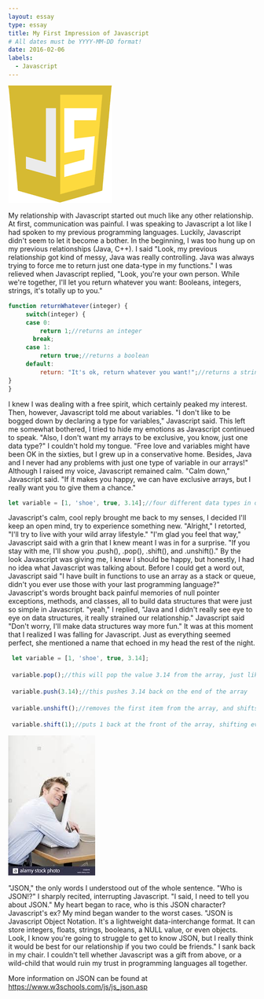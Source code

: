 ```yaml
---
layout: essay
type: essay
title: My First Impression of Javascript
# All dates must be YYYY-MM-DD format!
date: 2016-02-06
labels:
  - Javascript
---
```



<div class="ui small rounded images">
<img class="ui image" src="../images/javascript.png">
</div>


 My relationship with Javascript started out much like any other relationship. At first, communication was painful. I was speaking to Javascript a lot like I had spoken to my previous programming languages. Luckily, Javascript didn't seem to let it become a bother. In the beginning, I was too hung up on my previous relationships (Java, C++). I said "Look, my previous relationship got kind of messy, Java was really controlling. Java was always trying to force me to return just one data-type in my functions." I was relieved when Javascript replied, "Look, you're your own person. While we're together, I'll let you return whatever you want: Booleans, integers, strings, it's totally up to you."
 
 
   ````javascript
   function returnWhatever(integer) {
	    switch(integer) {
  	    case 0:
    	    return 1;//returns an integer
          break;
        case 1:
    	    return true;//returns a boolean
        default:
    	    return: "It's ok, return whatever you want!";//returns a string
  }
}
   ````
  
   
   I knew I was dealing with a free spirit, which certainly peaked my interest. Then, however, Javascript told me about variables. "I don't like to be bogged down by declaring a type for variables," Javascript said. This left me somewhat bothered, I tried to hide my emotions as Javascript continued to speak. "Also, I don't want my arrays to be exclusive, you know, just one data type?" I couldn't hold my tongue. "Free love and variables might have been OK in the sixties, but I grew up in a conservative home. Besides, Java and I never had any problems with just one type of variable in our arrays!" Although I raised my voice, Javascript remained calm. "Calm down," Javascript said. "If it makes you happy, we can have exclusive arrays, but I really want you to give them a chance."
   
   ```javascript
   let variable = [1, 'shoe', true, 3.14];//four different data types in one array!!!!
   ```
    
    
  Javascript's  calm, cool reply brought me back to my senses, I decided I'll keep an open mind, try to experience something new. "Alright," I retorted, "I'll try to live with your wild array lifestyle." "I'm glad you feel that way," Javascript said with a grin that I knew meant I was in for a surprise. "If you stay with me, I'll show you .push(), .pop(), .shift(), and .unshift()." By the look Javascript was giving me, I knew I should be happy, but honestly, I had no idea what Javascript was talking about. Before I could get a word out, Javascript said "I have built in functions to use an array as a stack or queue, didn't you ever use those with your last programming language?" Javascript's words brought back painful memories of null pointer exceptions, methods, and classes, all to build data structures that were just so simple in Javascript. "yeah," I replied, "Java and I didn't really see eye to eye on data structures, it really strained our relationship." Javascript said "Don't worry, I'll make data structures way more fun." It was at this moment that I realized I was falling for Javascript. Just as everything seemed perfect, she mentioned a name that echoed in my head the rest of the night.
    
   ```javascript
    let variable = [1, 'shoe', true, 3.14];
    
    variable.pop();//this will pop the value 3.14 from the array, just like a stack
    
    variable.push(3.14);//this pushes 3.14 back on the end of the array
    
    variable.unshift();//removes the first item from the array, and shifts the remaining values to the left one space (like a queue)
    
    variable.shift(1);//puts 1 back at the front of the array, shifting everything else one to the right
  ```
  
  
  
<div class="ui small rounded images">
<img class="ui image" src="../images/manhuggingcomputer.jpg">
</div>
   
   
   "JSON," the only words I understood out of the whole sentence. "Who is JSON!?" I sharply recited, interrupting Javascript. "I said, I need to tell you about JSON." My heart began to race, who is this JSON character? Javascript's ex? My mind began wander to the worst cases. "JSON is Javascript Object Notation. It's a lightweight data-interchange format. It can store integers, floats, strings, booleans, a NULL value, or even objects. Look, I know you're going to struggle to get to know JSON, but I really think it would be best for our relationship if you two could be friends." I sank back in my chair. I couldn't tell whether Javascript was a gift from above, or a wild-child that would ruin my trust in programming languages all together.
   
   More information on JSON can be found at https://www.w3schools.com/js/js_json.asp
   
